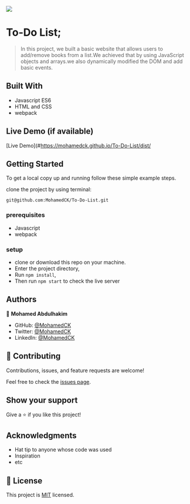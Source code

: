 ![](https://img.shields.io/badge/Microverse-blueviolet)

# To-Do List;

> In this project, we built a basic website that allows users to add/remove books from a list.We achieved that by using JavaScript objects and arrays.we also dynamically modified the DOM and add basic events.


## Built With

- Javascript ES6
- HTML and CSS
- webpack
  

## Live Demo (if available)

[Live Demo](#https://mohamedck.github.io/To-Do-List/dist/

## Getting Started


To get a local copy up and running follow these simple example steps.

clone the project by using terminal: 

`git@github.com:MohamedCK/To-Do-List.git`

### prerequisites
- Javascript
- webpack
### setup
- clone or download this repo on your machine.
- Enter the project directory,
- Run `npm install`,
- Then run  `npm start` to check the live server

## Authors

👤 **Mohamed Abdulhakim**

- GitHub: [@MohamedCK](https://github.com/MohamedCK)
- Twitter: [@MohamedCK](https://twitter.com/MohamedCK0)
- LinkedIn: [@MohamedCK](https://www.linkedin.com/in/mohamed-abdulhakim-2868521b6/)

## 🤝 Contributing

Contributions, issues, and feature requests are welcome!

Feel free to check the [issues page](https://github.com/MohamedCK/Awesome-books-plain-JavaScript-with-objects/issues).

## Show your support

Give a ⭐️ if you like this project!

## Acknowledgments

- Hat tip to anyone whose code was used
- Inspiration
- etc

## 📝 License

This project is [MIT](./MIT.md) licensed.
